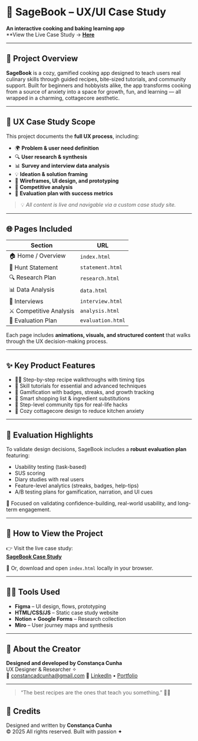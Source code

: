 # 🌿 SageBook – UX/UI Case Study  
**An interactive cooking and baking learning app**  
**View the Live Case Study → [**Here**](https://constancadcunha.github.io/SageBook/)  

---

## 📖 Project Overview

**SageBook** is a cozy, gamified cooking app designed to teach users real culinary skills through guided recipes, bite-sized tutorials, and community support. Built for beginners and hobbyists alike, the app transforms cooking from a source of anxiety into a space for growth, fun, and learning — all wrapped in a charming, cottagecore aesthetic.

---

## 🧠 UX Case Study Scope

This project documents the **full UX process**, including:

- 🌍 **Problem & user need definition**
- 🔍 **User research & synthesis**
- 📊 **Survey and interview data analysis**
- 💡 **Ideation & solution framing**
- 📱 **Wireframes, UI design, and prototyping**
- 🧪 **Competitive analysis**
- 🧬 **Evaluation plan with success metrics**

> 💡 *All content is live and navigable via a custom case study site.*

---

## 🌐 Pages Included

| Section | URL |
|--------|-----|
| 🏠 Home / Overview | `index.html` |
| 📌 Hunt Statement | `statement.html` |
| 🔍 Research Plan | `research.html` |
| 📊 Data Analysis | `data.html` |
| 🎤 Interviews | `interview.html` |
| ⚔️ Competitive Analysis | `analysis.html` |
| 🧪 Evaluation Plan | `evaluation.html` |

Each page includes **animations, visuals, and structured content** that walks through the UX decision-making process.

---

## ✨ Key Product Features

- 🧑‍🍳 Step-by-step recipe walkthroughs with timing tips
- 🎥 Skill tutorials for essential and advanced techniques
- 🏅 Gamification with badges, streaks, and growth tracking
- 🛒 Smart shopping list & ingredient substitutions
- 📝 Step-level community tips for real-life hacks
- 🎨 Cozy cottagecore design to reduce kitchen anxiety

---

## 🧪 Evaluation Highlights

To validate design decisions, SageBook includes a **robust evaluation plan** featuring:

- Usability testing (task-based)
- SUS scoring
- Diary studies with real users
- Feature-level analytics (streaks, badges, help-tips)
- A/B testing plans for gamification, narration, and UI cues

🎯 Focused on validating confidence-building, real-world usability, and long-term engagement.

---

## 📁 How to View the Project

👉 Visit the live case study:  
**[SageBook Case Study](https://constancadcunha.github.io/SageBook/)**  

🧾 Or, download and open `index.html` locally in your browser.

---

## 👩‍💻 Tools Used

- **Figma** – UI design, flows, prototyping  
- **HTML/CSS/JS** – Static case study website  
- **Notion + Google Forms** – Research collection  
- **Miro** – User journey maps and synthesis

---

## 👋 About the Creator

**Designed and developed by Constança Cunha**  
UX Designer & Researcher ✧  
💌 constancadcunha@gmail.com 
🔗 [LinkedIn](https://www.linkedin.com/in/constanca-cunha/) • [Portfolio](https://constancadcunha.github.io/portfolio/)

---

> “The best recipes are the ones that teach you something.” 🍲✨


## 📌 Credits

Designed and written by **Constança Cunha**  
© 2025 All rights reserved. Built with passion ✦
